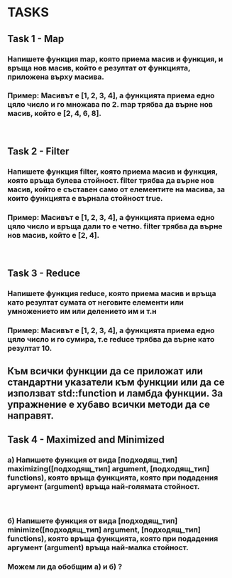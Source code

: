 # TASKS

## Task 1 - Map
### Напишете функция map, която приема масив и функция, и връща нов масив, който е резултат от функцията, приложена върху масива.

### **Пример:** Масивът е [1, 2, 3, 4], a функцията приема едно цяло число и го множава по 2. map трябва да върне нов масив, който е [2, 4, 6, 8].

<br>  

## Task 2 - Filter
### Напишете функция filter, която приема масив и функция, която връща булева стойност. filter трябва да върне нов масив, който е съставен само от елементите на масива, за които функцията е върнала стойност true.

### **Пример:** Масивът е [1, 2, 3, 4], a функцията приема едно цяло число и връща дали то е четно. filter трябва да върне нов масив, който е [2, 4].

<br>

## Task 3 - Reduce
### Напишете функция reduce, която приема масив и връща като резултат сумата от неговите елементи или умножението им или делението им и т.н 
### **Пример:** Масивът е [1, 2, 3, 4], a функцията приема едно цяло число и го сумира, т.е reduce трябва да върне като резултат 10.

## Към всички функции да се приложат или стандартни указатели към функции или да се използват std::function и ламбда функции. За упражнение е хубаво всички методи да се направят.

## Task 4 - Maximized and Minimized

### a) Напишете функция от вида [подходящ_тип] maximizing([подходящ_тип] argument, [подходящ_тип] functions), която връща функцията, която при подадения аргумент (argument) връща най-голямата стойност. 

<br>

### б) Напишете функция от вида [подходящ_тип] minimize([подходящ_тип] argument, [подходящ_тип] functions), която връща функцията, която при подадения аргумент (argument) връща най-малка стойност.

### Можем ли да обобщим а) и б) ?